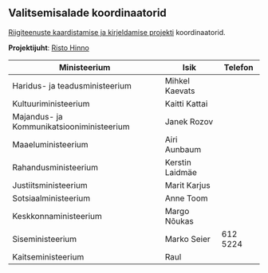 ## Valitsemisalade koordinaatorid

[Riigiteenuste kaardistamise ja kirjeldamise projekti](https://github.com/MKM-ITAO/riigiteenused) koordinaatorid.

__Projektijuht__: [Risto Hinno](https://github.com/RRisto "https://github.com/RRisto")

Ministeerium | Isik | Telefon
--- | --- | ---
Haridus- ja teadusministeerium | Mihkel Kaevats | 
Kultuuriministeerium | Kaitti Kattai | 
Majandus- ja Kommunikatsiooniministeerium | Janek Rozov | 
Maaeluministeerium |  Airi Aunbaum | 
Rahandusministeerium | Kerstin Laidmäe | 
Justiitsministeerium | Marit Karjus | 
Sotsiaalministeerium | Anne Toom |  |Välisministeerium |  Hille Oidema | 
Keskkonnaministeerium | Margo Nõukas | 
Siseministeerium | Marko Seier | 612 5224
Kaitseministeerium | Raul |
